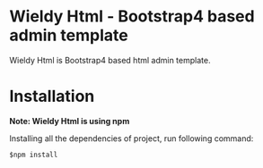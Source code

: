 # Wieldy Html - Bootstrap4 based admin template

Wieldy Html is Bootstrap4 based html admin template. 
 
# Installation

**Note: Wieldy Html is using npm**

Installing all the dependencies of project, run following command:

``` $npm install ```
